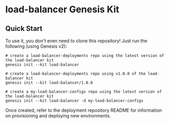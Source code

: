 load-balancer Genesis Kit
=================


Quick Start
-----------

To use it, you don't even need to clone this repository! Just run
the following (using Genesis v2):

```
# create a load-balancer-deployments repo using the latest version of the load-balancer kit
genesis init --kit load-balancer

# create a load-balancer-deployments repo using v1.0.0 of the load-balancer kit
genesis init --kit load-balancer/1.0.0

# create a my-load-balancer-configs repo using the latest version of the load-balancer kit
genesis init --kit load-balancer -d my-load-balancer-configs
```

Once created, refer to the deployment repository README for information on
provisioning and deploying new environments.


